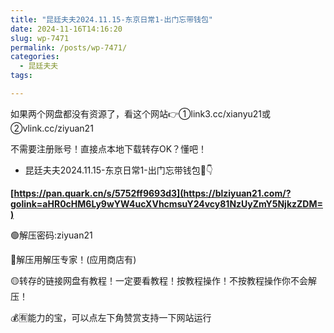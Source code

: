 ```yaml
---
title: "昆廷夫夫2024.11.15-东京日常1-出门忘带钱包"
date: 2024-11-16T14:16:20
slug: wp-7471
permalink: /posts/wp-7471/
categories:
  - 昆廷夫夫
tags:

---
```


如果两个网盘都没有资源了，看这个网站👉①link3.cc/xianyu21或②vlink.cc/ziyuan21

不需要注册账号！直接点本地下载转存OK？懂吧！

*   昆廷夫夫2024.11.15-东京日常1-出门忘带钱包🔗👇

**[https://pan.quark.cn/s/5752ff9693d3](https://blziyuan21.com/?golink=aHR0cHM6Ly9wYW4ucXVhcmsuY24vcy81NzUyZmY5NjkzZDM=)**

🟢解压密码:ziyuan21

🔵解压用解压专家！(应用商店有)

🟡转存的链接网盘有教程！一定要看教程！按教程操作！不按教程操作你不会解压！

💰🈶能力的宝，可以点左下角赞赏支持一下网站运行
